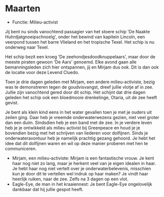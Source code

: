 # Maarten 

 * Functie: Milieu-activist 

Jij bent nu sinds vanochtend passagier van het stoere schip 'De Naakte Huhrdjatgnoeipschnoelg', onder het bewind van kapitein Lincoln, een veerpond tussen het barre Vlieland en het tropische Texel. Het schip is nu onderweg naar Texel. 

Het schip bezit een kroeg 'De zeehondjesdoodknuppelaars', maar door de meeste piraten gewoon 'De Aars' genoemd. Elke avond gaan alle bemanningsleden zich hier ontspannen, jij en Mirjam dus ook. Dit is dan ook de locatie voor deze Levend Cluedo. 

Toen je drie dagen geleden met Mirjam, een andere milieu-activiste, bezig was te demonstreren tegen de goudvisvangst, dreef jullie vlotje af in zee. Jullie zijn vanochtend gered door dit schip. Het schijnt dat drie dagen geleden het schip ook een bloedmooie drenkelinge, Otaria, uit de zee heeft gevist. 

Je bent als klein kind eens in het water gevallen toen je met je  ouders  uit zeilen ging. Daar heb je vreemde onderwaterwezens gezien, niet veel groter  dan een duim. Sindsdien heb je een band met de zee. In je verdere leven heb je je ontwikkeld als milieu activist bij Greenpeace en houd je je bovendien bezig met het schrijven van liederen voor dolfijnen. Sinds je onderwateravontuur heb je namelijk prachtig gezang gehoord. Je hebt het idee dat dit dolfijnen waren en wil op deze manier proberen met hen te communiceren. 

 * Mirjam, een milieu-activiste: Mirjam is een fantastische vrouw. Je kent haar nog niet zo lang, maar je herkent veel van je eigen idealen in haar. Je hebt haar nog niet vertelt over je onderwaterbelevenis, misschien kun je door dit te vertellen wel indruk op haar maken? Je vindt haar heerlijk ruiken, naar de zee. Zelfs na 3 dagen op een vlot. 
 * Eagle-Eye, de man in het kraaiennest: Je bent Eagle-Eye ongelovelijk dankbaar dat hij jullie gespot heeft. 